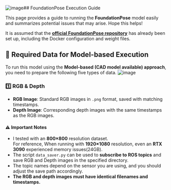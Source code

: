 ![image](https://github.com/user-attachments/assets/d45b04cc-034d-44ad-9d5b-03fd234b7d36)## FoundationPose Execution Guide

This page provides a guide to running the **FoundationPose** model easily and summarizes potential issues that may arise. Hope this helps!

It is assumed that the **[official FoundationPose repository](https://github.com/NVlabs/FoundationPose)** has already been set up, including the Docker configuration and weight files.

## 📂 Required Data for Model-based Execution

To run this model using the **Model-based (CAD model available) approach**, you need to prepare the following five types of data.
![image](https://github.com/user-attachments/assets/847fd22c-90b3-485a-8245-e68b2a9a8b5b)

### 1️⃣ RGB & Depth
- **RGB Image**: Standard RGB images in `.png` format, saved with matching timestamps.
- **Depth Image**: Corresponding depth images with the same timestamps as the RGB images.

#### ⚠️ Important Notes
- I tested with an **800×800** resolution dataset.  
  For reference, When running with **1920×1080** resolution, even an **RTX 3090** experienced memory issues(24GB). 
- The script `data_saver.py` can be used to **subscribe to ROS topics** and save RGB and Depth images in the specified directory.
- The topic names depend on the sensor you are using, and you should adjust the save path accordingly.
- **The RGB and depth images must have identical filenames and timestamps.**
